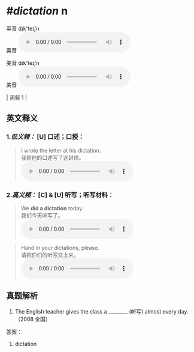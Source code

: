 # ***\#dictation*** n
英音 dɪk'teɪʃn  
英音
<audio src="./media/dictation-B.aac" controls="controls"></audio>

美音 dɪk'teɪʃn  
美音
<audio src="./media/dictation.aac" controls="controls"></audio>



| 词频 1 |  

英文释义
---
### 1.*低义频：* **[U] 口述；口授：**  

 > I wrote the letter at his dictation.   
 > 我照他的口述写了这封信。    
<audio src="./media/dictation-1.aac" controls="controls"></audio>

### 2.*高义频：* **[C] & [U] 听写；听写材料：**  

 > We **did a dictation** today.   
 > 我们今天听写了。    
<audio src="./media/dictation-2.aac" controls="controls"></audio>

 > Hand in your dictations, please.   
 > 请把你们的听写交上来。    
<audio src="./media/dictation-3.aac" controls="controls"></audio>


真题解析
---
1. The English teacher gives the class a ________ (听写) almost every day.   （2008 全国）  

答案：
1. dictation  

